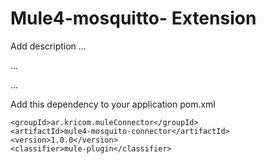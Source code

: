 # Mule4-mosquitto- Extension

Add description ...


...


...


Add this dependency to your application pom.xml

```
<groupId>ar.kricom.muleConnector</groupId>
<artifactId>mule4-mosquito-connector</artifactId>
<version>1.0.0</version>
<classifier>mule-plugin</classifier>
```
